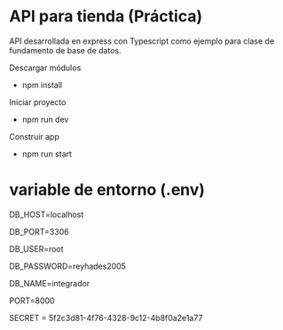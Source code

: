 # API para tienda (Práctica)

API desarrollada en express con Typescript como ejemplo para clase de fundamento de base de datos.

Descargar módulos
* npm install

Iniciar proyecto
* npm run dev

Construir app
* npm run start

# variable de entorno (.env)
DB_HOST=localhost

DB_PORT=3306

DB_USER=root

DB_PASSWORD=reyhades2005

DB_NAME=integrador

PORT=8000

SECRET = 5f2c3d81-4f76-4328-9c12-4b8f0a2e1a77
